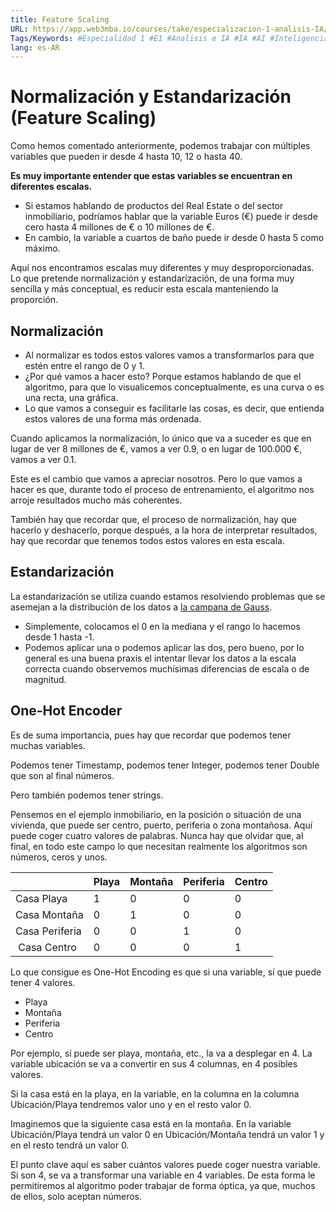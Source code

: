 ```yaml
---
title: Feature Scaling
URL: https://app.web3mba.io/courses/take/especializacion-1-analisis-IA/texts/41663415-u3-1-3-feature-scaling
Tags/Keywords: #Especialidad 1 #E1 #Analisis e IA #IA #AI #Inteligencia Artificial #E1U3 #analisis avanzado #Feature Scaling #Normalización #Estandarización
lang: es-AR
---
```

# Normalización y Estandarización (Feature Scaling)
Como hemos comentado anteriormente, podemos trabajar con múltiples variables que pueden ir desde 4 hasta 10, 12 o hasta 40. 

**Es muy importante entender que estas variables se encuentran en diferentes escalas.**
- Si estamos hablando de productos del Real Estate o del sector inmobiliario, podríamos hablar que la variable Euros (€) puede ir desde cero hasta 4 millones de € o 10 millones de €.
- En cambio, la variable a cuartos de baño puede ir desde 0 hasta 5 como máximo.

Aquí nos encontramos escalas muy diferentes y muy desproporcionadas. Lo que pretende normalización y estandarización, de una forma muy sencilla y más conceptual, es reducir esta escala manteniendo la proporción.

## Normalización
- Al normalizar es todos estos valores vamos a transformarlos para que estén entre el rango de 0 y 1. 
- ¿Por qué vamos a hacer esto? Porque estamos hablando de que el algoritmo, para que lo visualicemos conceptualmente, es una curva o es una recta, una gráfica. 
- Lo que vamos a conseguir es facilitarle las cosas, es decir, que entienda estos valores de una forma más ordenada.

Cuando aplicamos la normalización, lo único que va a suceder es que en lugar de ver 8 millones de €, vamos a ver 0.9, o en lugar de 100.000 €, vamos a ver 0.1. 

Este es el cambio que vamos a apreciar nosotros. Pero lo que vamos a hacer es que, durante todo el proceso de entrenamiento, el algoritmo nos arroje resultados mucho más coherentes. 

También hay que recordar que, el proceso de normalización, hay que hacerlo y deshacerlo, porque después, a la hora de interpretar resultados, hay que recordar que tenemos todos estos valores en esta escala.

## Estandarización
La estandarización se utiliza cuando estamos resolviendo problemas que se asemejan a la distribución de los datos a [la campana de Gauss](https://es.wikipedia.org/wiki/Funci%C3%B3n_gaussiana). 
- Simplemente, colocamos el 0 en la mediana y el rango lo hacemos desde 1 hasta -1. 
- Podemos aplicar una o podemos aplicar las dos, pero bueno, por lo general es una buena praxis el intentar llevar los datos a la escala correcta cuando observemos muchísimas diferencias de escala o de magnitud.

## One-Hot Encoder
Es de suma importancia, pues hay que recordar que podemos tener muchas variables. 

Podemos tener Timestamp, podemos tener Integer, podemos tener Double que son al final números. 

Pero también podemos tener strings. 

Pensemos en el ejemplo inmobiliario, en la posición o situación de una vivienda, que puede ser centro, puerto, periferia o zona montañosa. Aquí puede coger cuatro valores de palabras. Nunca hay que olvidar que, al final, en todo este campo lo que necesitan realmente los algoritmos son números, ceros y unos. 

  
|  | Playa | Montaña | Periferia | Centro |
| ------ | ------ | ------ | ------ | ------ |
| Casa Playa | 1 | 0 | 0 | 0 |
| Casa Montaña | 0 | 1 | 0 | 0 |
| Casa Periferia | 0 | 0 | 1 | 0 |
|  Casa Centro | 0 | 0 | 0 | 1 |

Lo que consigue es One-Hot Encoding es que si una variable, sí que puede tener 4 valores.
- Playa
- Montaña
- Periferia
- Centro

Por ejemplo, sí puede ser playa, montaña, etc., la va a desplegar en 4. La variable ubicación se va a convertir en sus 4 columnas, en 4 posibles valores.

Si la casa está en la playa, en la variable, en la columna en la columna Ubicación/Playa tendremos valor uno y en el resto valor 0. 

Imaginemos que la siguiente casa está en la montaña. En la variable Ubicación/Playa tendrá un valor 0 en Ubicación/Montaña tendrá un valor 1 y en el resto tendrá un valor 0. 

El punto clave aquí es saber cuántos valores puede coger nuestra variable. Si son 4, se va a transformar una variable en 4 variables. De esta forma le permitiremos al algoritmo poder trabajar de forma óptica, ya que, muchos de ellos, solo aceptan números.